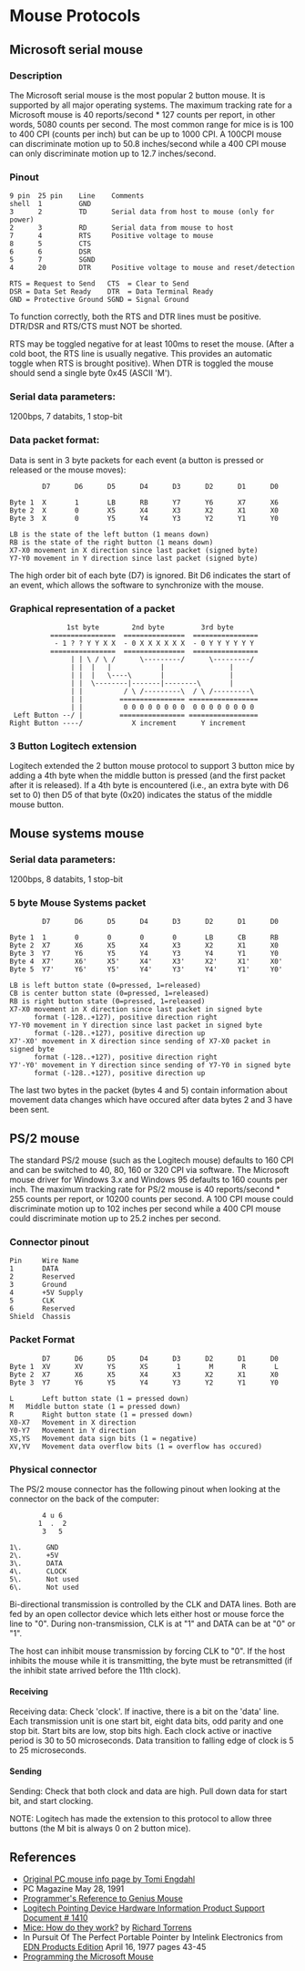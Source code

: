# Mouse Protocols

## Microsoft serial mouse

### Description

The Microsoft serial mouse is the most popular 2 button mouse.
It is supported by all major operating systems.
The maximum tracking rate for a Microsoft mouse is 40 reports/second * 127 counts per report, in other words, 5080 counts per second.
The most common range for mice is is 100 to 400 CPI (counts per inch) but can be up to 1000 CPI.
A 100CPI mouse can discriminate motion up to 50.8 inches/second while a 400 CPI mouse can only discriminate motion up to 12.7 inches/second.

### Pinout
```
9 pin  25 pin    Line    Comments
shell  1         GND
3      2         TD      Serial data from host to mouse (only for power)
2      3         RD      Serial data from mouse to host
7      4         RTS     Positive voltage to mouse
8      5         CTS
6      6         DSR
5      7         SGND
4      20        DTR     Positive voltage to mouse and reset/detection

RTS = Request to Send   CTS  = Clear to Send
DSR = Data Set Ready    DTR  = Data Terminal Ready
GND = Protective Ground SGND = Signal Ground
```

To function correctly, both the RTS and DTR lines must be positive.
DTR/DSR and RTS/CTS must NOT be shorted.

RTS may be toggled negative for at least 100ms to reset the mouse. 
(After a cold boot, the RTS line is usually negative. This provides an automatic toggle when RTS is brought positive).
When DTR is toggled the mouse should send a single byte 0x45 (ASCII 'M').

### Serial data parameters:
1200bps, 7 databits, 1 stop-bit

### Data packet format:
Data is sent in 3 byte packets for each event (a button is pressed or released or the mouse moves):

```
        D7      D6      D5      D4      D3      D2      D1      D0

Byte 1  X       1       LB      RB      Y7      Y6      X7      X6
Byte 2  X       0       X5      X4      X3      X2      X1      X0      
Byte 3  X       0       Y5      Y4      Y3      Y2      Y1      Y0

LB is the state of the left button (1 means down)
RB is the state of the right button (1 means down)
X7-X0 movement in X direction since last packet (signed byte)
Y7-Y0 movement in Y direction since last packet (signed byte)
```

The high order bit of each byte (D7) is ignored. Bit D6 indicates the start of an event, which allows the software to synchronize with the mouse.

### Graphical representation of a packet
```
              1st byte        2nd byte         3rd byte
          ================  ===============  ================
           - 1 ? ? Y Y X X  - 0 X X X X X X  - 0 Y Y Y Y Y Y
          ================  ===============  ================
               | | \ / \ /      \---------/      \---------/
               | |  |   |            |                |
               | |  |   \----\       |                |
               | |  \--------|-------|--------\       |
               | |          / \ /---------\  / \ /---------\
               | |         ================ =================
               | |          0 0 0 0 0 0 0 0  0 0 0 0 0 0 0 0
 Left Button --/ |         ================ =================
Right Button ----/            X increment      Y increment
```

### 3 Button Logitech extension
Logitech extended the 2 button mouse protocol to support 3 button mice by adding a 4th byte when the middle button is pressed (and the first packet after it is released).
If a 4th byte is encountered (i.e., an extra byte with D6 set to 0) then D5 of that byte (0x20) indicates the status of the middle mouse button.

## Mouse systems mouse
### Serial data parameters:
1200bps, 8 databits, 1 stop-bit

### 5 byte Mouse Systems packet
```
        D7      D6      D5      D4      D3      D2      D1      D0

Byte 1  1       0       0       0       0       LB      CB      RB
Byte 2  X7      X6      X5      X4      X3      X2      X1      X0
Byte 3  Y7      Y6      Y5      Y4      Y3      Y4      Y1      Y0
Byte 4  X7'     X6'     X5'     X4'     X3'     X2'     X1'     X0'
Byte 5  Y7'     Y6'     Y5'     Y4'     Y3'     Y4'     Y1'     Y0'

LB is left button state (0=pressed, 1=released)
CB is center button state (0=pressed, 1=released)
RB is right button state (0=pressed, 1=released)
X7-X0 movement in X direction since last packet in signed byte 
      format (-128..+127), positive direction right
Y7-Y0 movement in Y direction since last packet in signed byte 
      format (-128..+127), positive direction up
X7'-X0' movement in X direction since sending of X7-X0 packet in signed byte 
      format (-128..+127), positive direction right
Y7'-Y0' movement in Y direction since sending of Y7-Y0 in signed byte 
      format (-128..+127), positive direction up
```

The last two bytes in the packet (bytes 4 and 5) contain information about movement data changes which have occured after data bytes 2 and 3 have been sent.

## PS/2 mouse
The standard PS/2 mouse (such as the Logitech mouse) defaults to 160 CPI and can be switched to 40, 80, 160 or 320 CPI via software. The Microsoft mouse driver for Windows 3.x and Windows 95 defaults to 160 counts per inch. The maximum tracking rate for PS/2 mouse is 40 reports/second * 255 counts per report, or 10200 counts per second. A 100 CPI mouse could discriminate motion up to 102 inches per second while a 400 CPI mouse could discriminate motion up to 25.2 inches per second.

### Connector pinout
```
Pin     Wire Name
1       DATA
2       Reserved
3       Ground
4       +5V Supply
5       CLK
6       Reserved
Shield  Chassis
```

### Packet Format
```
        D7      D6      D5      D4      D3      D2      D1      D0
Byte 1  XV      XV      YS      XS       1       M       R       L
Byte 2  X7      X6      X5      X4      X3      X2      X1      X0
Byte 3  Y7      Y6      Y5      Y4      Y3      Y2      Y1      Y0

L       Left button state (1 = pressed down)
M	Middle button state (1 = pressed down)
R       Right button state (1 = pressed down)
X0-X7   Movement in X direction
Y0-Y7   Movement in Y direction
XS,YS   Movement data sign bits (1 = negative)
XV,YV   Movement data overflow bits (1 = overflow has occured)
```

### Physical connector
The PS/2 mouse connector has the following pinout when looking at the connector on the back of the computer:
```
        4 u 6
       1  .  2
        3   5

1\.      GND
2\.      +5V
3\.      DATA
4\.      CLOCK
5\.      Not used
6\.      Not used
```

Bi-directional transmission is controlled by the CLK and DATA lines.
Both are fed by an open collector device which lets either host or mouse force the line to "0".
During non-transmission, CLK is at "1" and DATA can be at "0" or "1".

The host can inhibit mouse transmission by forcing CLK to "0".
If the host inhibits the mouse while it is transmitting, the byte must be retransmitted (if the inhibit state arrived before the 11th clock).

#### Receiving
Receiving data: Check 'clock'. If inactive, there is a bit on the 'data' line.
Each transmission unit is one start bit, eight data bits, odd parity and one stop bit. Start bits are low, stop bits high.
Each clock active or inactive period is 30 to 50 microseconds. Data transition to falling edge of clock is 5 to 25 microseconds.

#### Sending
Sending: Check that both clock and data are high. Pull down data for start bit, and start clocking.

NOTE: Logitech has made the extension to this protocol to allow three buttons (the M bit is always 0 on 2 button mice).

## References

* [Original PC mouse info page by Tomi Engdahl](http://www.hut.fi/~then/mytexts/mouse.html)
* PC Magazine May 28, 1991
* [Programmer's Reference to Genius Mouse](ftp://x2ftp.oulu.fi/pub/msdos/programming/docs/gmouse.doc)
* [Logitech Pointing Device Hardware Information Product Support Document # 1410](ftp://ftp.logitech.com/pub/TechSupport/MOUSE/HELP/1410.txt)
* [Mice: How do they work?](http://box.argonet.co.uk/users/4qd/meece.html) by [Richard Torrens](mailto:4qd@argonet.co.uk)
* In Pursuit Of The Perfect Portable Pointer by Intelink Electronics from [EDN Products Edition](http://www.ednprodmag.com/) April 16, 1977 pages 43-45
* [Programming the Microsoft Mouse](http://www.geocities.com/SiliconValley/2151/mouse.html)
